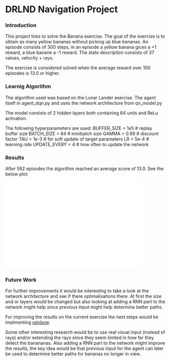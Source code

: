 # DRLND Navigation Project

### Introduction
This project tries to solve the Banana exercise. The goal of the exercise is to obtain as many yellow bananas without picking up blue bananas.
An episode consists of 300 steps, in an episode a yellow banana gices a +1 reward, a blue banane a -1 reward.
The state description consists of 37 values, velocity + rays.

The exercise is considered solved when the average reward over 100 episodes is 13.0 or higher.

### Learnig Algorithm
The algorithm used was based on the Lunar Lander exercise.
The agent itself in agent_dqn.py and uses the network architecture from qn_model.py

The model consists of 2 hidden layers both containing 64 units and ReLu acitvation.

The following hyperparameters are used:
BUFFER_SIZE = 1e5  	# replay buffer size
BATCH_SIZE = 64         # minibatch size
GAMMA = 0.99            # discount factor
TAU = 1e-3              # for soft update of target parameters
LR = 5e-4               # learning rate 
UPDATE_EVERY = 4        # how often to update the network

### Results
After 592 episodes the algorithm reached an average score of 13.0. See the below plot:
![scores plot](navigation_result.png)

### Future Work
For further improvements it would be interesting to take a look at the network architecture and see if there optimalisations there.
At first the size and or layers would be changed but also looking at adding a RNN part to the network might help since previous input might help determine better paths.

For improving the results on the current exercise the next steps would be implmenting [rainbow](https://arxiv.org/abs/1710.02298).

Some other interesting research would be to use real visual input (instead of rays)  and/or extending the rays since they seem limited in how far they detect the banananas.
Also adding a RNN part to the network might improve the results, the key idea would be that previous input for the agent can later be used to determine better paths for bananas no longer in view.
